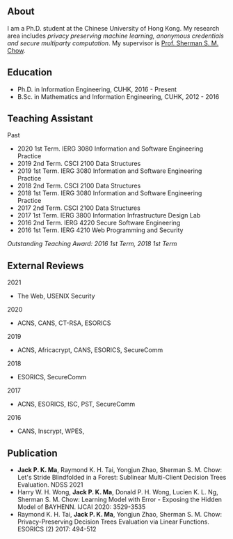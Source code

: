 
## About
I am a Ph.D. student at the Chinese University of Hong Kong. My research area includes *privacy preserving machine learning, anonymous credentials and secure multiparty computation*. My supervisor is [Prof. Sherman S. M. Chow](https://staff.ie.cuhk.edu.hk/~smchow/).

## Education
- Ph.D. in Information Engineering, CUHK, 2016 - Present 
- B.Sc. in Mathematics and Information Engineering, CUHK, 2012 - 2016

## Teaching Assistant

Past 
- 2020 1st Term. IERG 3080 Information and Software Engineering Practice
- 2019 2nd Term. CSCI 2100 Data Structures
- 2019 1st Term. IERG 3080 Information and Software Engineering Practice
- 2018 2nd Term. CSCI 2100 Data Structures
- 2018 1st Term. IERG 3080 Information and Software Engineering Practice
- 2017 2nd Term. CSCI 2100 Data Structures
- 2017 1st Term. IERG 3800 Information Infrastructure Design Lab
- 2016 2nd Term. IERG 4220 Secure Software Engineering
- 2016 1st Term. IERG 4210 Web Programming and Security

*Outstanding Teaching Award: 2016 1st Term, 2018 1st Term*

## External Reviews 

 2021
- The Web, USENIX Security 

 2020
- ACNS, CANS, CT-RSA, ESORICS 

 2019
- ACNS, Africacrypt, CANS, ESORICS, SecureComm 

 2018
- ESORICS, SecureComm

 2017
- ACNS, ESORICS, ISC, PST, SecureComm  

 2016
- CANS, Inscrypt, WPES, 


## Publication
- **Jack P. K. Ma**, Raymond K. H. Tai, Yongjun Zhao, Sherman S. M. Chow: Let's Stride Blindfolded in a Forest: Sublinear Multi-Client Decision Trees Evaluation. NDSS 2021
- Harry W. H. Wong, **Jack P. K. Ma**, Donald P. H. Wong, Lucien K. L. Ng, Sherman S. M. Chow: Learning Model with Error - Exposing the Hidden Model of BAYHENN. IJCAI 2020: 3529-3535
- Raymond K. H. Tai, **Jack P. K. Ma**, Yongjun Zhao, Sherman S. M. Chow: Privacy-Preserving Decision Trees Evaluation via Linear Functions. ESORICS (2) 2017: 494-512
